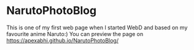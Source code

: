 # NarutoPhotoBlog
This is one of my first web page when I started WebD and based on my favourite anime Naruto:)
You can preview the page on https://apexabhi.github.io/NarutoPhotoBlog/
